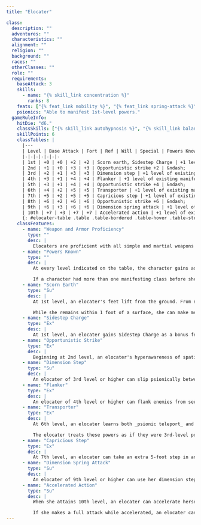 ```yaml
---
title: "Elocater"

class:
  description: ""
  adventures: ""
  characteristics: ""
  alignment: ""
  religion: ""
  background: ""
  races: ""
  otherClasses: ""
  role: ""
  requirements:
    baseAttack: 3
    skills:
      - name: "{% skill_link concentration %}"
        ranks: 8
    feats: ["{% feat_link mobility %}", "{% feat_link spring-attack %}"]
    psionics: "Able to manifest 1st-level powers."
  gameRuleInfo:
    hitDie: "d6."
    classSkills: ["{% skill_link autohypnosis %}", "{% skill_link balance %}", "{% skill_link climb %}", "{% skill_link concentration %}", "{% skill_link craft %}", "{% skill_link disable-device %}", "{% skill_link escape-artist %}", "{% skill_link gather-information %}", "{% skill_link hide %}", "{% skill_link jump %}", "{% skill_link knowledge 'Knowledge (Local)' %}", "{% skill_link knowledge 'Knowledge (Psionics)' %}", "{% skill_link listen %}", "{% skill_link move-silently %}", "{% skill_link open-lock %}", "{% skill_link perform %}", "{% skill_link profession %}", "{% skill_link psicraft %}", "{% skill_link search %}", "{% skill_link sense-motive %}", "{% skill_link sleight-of-hand %}", "{% skill_link spot %}", "{% skill_link swim %}", "{% skill_link tumble %}", "{% skill_link use-psionic-device %}", "{% skill_link use-rope %}"]
    skillPoints: 6
    classTables: |
      |---
      | Level | Base Attack | Fort | Ref | Will | Special | Powers Known
      |-|-|-|-|-|-|-
      | 1st | +0 | +0 | +2 | +2 | Scorn earth, Sidestep Charge | +1 level of existing manifesting class
      | 2nd | +1 | +0 | +3 | +3 | Opportunistic strike +2 | &ndash;
      | 3rd | +2 | +1 | +3 | +3 | Dimension step | +1 level of existing manifesting class
      | 4th | +3 | +1 | +4 | +4 | Flanker | +1 level of existing manifesting class
      | 5th | +3 | +1 | +4 | +4 | Opportunistic strike +4 | &ndash;
      | 6th | +4 | +2 | +5 | +5 | Transporter | +1 level of existing manifesting class
      | 7th | +5 | +2 | +5 | +5 | Capricious step | +1 level of existing manifesting class
      | 8th | +6 | +2 | +6 | +6 | Opportunistic strike +6 | &ndash;
      | 9th | +6 | +3 | +6 | +6 | Dimension spring attack | +1 level of existing manifesting class
      | 10th | +7 | +3 | +7 | +7 | Accelerated action | +1 level of existing manifesting class
      {: #elocater-table .table .table-bordered .table-hover .table-striped data-caption="Table: The Elocater" }
    classFeatures:
      - name: "Weapon and Armor Proficiency"
        type: ""
        desc: |
          Elocaters are proficient with all simple and martial weapons and with light armor.
      - name: "Powers Known"
        type: ""
        desc: |
          At every level indicated on the table, the character gains additional power points per day and access to new powers as if she had also gained a level in whatever manifesting class she belonged to before she added the prestige class. She does not, however, gain any other benefit a character of that class would have gained (bonus feats, metapsionic or item creation feats, psicrystal special abilities, and so on). This essentially means that she adds the level of elocater to the level of whatever manifesting class the character has, then determines power points per day, powers known, and manifester level accordingly.

          If a character had more than one manifesting class before she became an elocater, she must decide to which class she adds the new level of elocater for the purpose of determining power points per day, powers known, and manifester level.
      - name: "Scorn Earth"
        type: "Su"
        desc: |
          At 1st level, an elocater's feet lift from the ground. From now on, she can float a foot above the ground. Instead of walking she glides along, unconcerned with the hard earth or difficult terrain. While she remains within 1 foot of a flat surface of any solid or liquid, she can take normal actions and make normal attacks, and can move at her normal speed (she can even “run” at four times her normal speed). However, at distances higher than 1 foot above any surface, her speed diminishes to 10 feet per round.

          While she remains within 1 foot of a surface, she can make melee and ranged attacks normally, but if she moves any higher, she incurs the penalties on melee and ranged attack rolls as if she were the subject of the _psionic levitate_ power.
      - name: "Sidestep Charge"
        type: "Ex"
        desc: |
          At 1st level, an elocater gains Sidestep Charge as a bonus feat, even if she does not meet the prerequisites. If the character already has this feat, she gains no benefit.
      - name: "Opportunistic Strike"
        type: "Ex"
        desc: |
          Beginning at 2nd level, an elocater's hyperawareness of spatial relations gives her an instinctive view of the battlefield, which allows her to make a cunning attack against distracted opponents. The elocater gains a +2 insight bonus on her attack roll and her damage roll (if the attack hits) for the first attack she makes against an opponent that has been dealt damage in melee by another character since the elocater's last action. At 5th level the insight bonus increases to +4, and at 8th level the insight bonus increases to +6.
      - name: "Dimension Step"
        type: "Su"
        desc: |
          An elocater of 3rd level or higher can slip psionically between spaces as if using the _psionic dimension door_ power, once per day. The elocater cannot bring any other creatures with her. Her manifester level for this effect is equal to her elocater level.
      - name: "Flanker"
        type: "Ex"
        desc: |
          An elocater of 4th level or higher can flank enemies from seemingly impossible angles. She can designate any adjacent square as the square from which flanking against an ally is determined (including the square where she stands, as normal). She can designate the square at the beginning of her turn or at any time during her turn. The designated square remains her effective square for flanking until she is no longer adjacent to it or until she chooses a different square (at the start of one of her turns). The character can even choose a square that is impassable or occupied.
      - name: "Transporter"
        type: "Ex"
        desc: |
          At 6th level, an elocater learns both _psionic teleport_ and _psionic plane shift_. These powers are in addition to any powers the elocater normally learns by advancing a level.

          The elocater treats these powers as if they were 3rd-level powers on her class list. This means, among other things, that manifesting these powers costs 5 power points. (If the character does not have a high enough manifester level to manifest 3rd-level powers the character cannot manifest these powers until she has attained the required manifester level.)
      - name: "Capricious Step"
        type: "Ex"
        desc: |
          At 7th level, an elocater can take an extra 5-foot step in any round when she doesn't perform any other movement (except for the first 5-foot step). Like the first, the second 5-foot step does not provoke attacks of opportunity. The character can take the extra 5-foot step immediately after taking the first, or wait until the end of her other actions for the round. In all other ways, the rules for taking a 5-foot step apply.
      - name: "Dimension Spring Attack"
        type: "Su"
        desc: |
          An elocater of 9th level or higher can use her dimension step ability in conjunction with her Spring Attack feat once per day. This ability can be used only against opponents within 60 feet to which the elocater has line of sight. She can dimension step up to the target, use Spring Attack, and then use dimension step to return to her starting point. (When she uses this ability, the total distance she can travel before and after the attack is not limited by her speed.) The use of this ability counts as her use of the dimension step ability on that day (and this ability is not available during a day when she has already used dimension step).
      - name: "Accelerated Action"
        type: "Su"
        desc: |
          When she attains 10th level, an elocater can accelerate herself and thereby take more actions than normal. An elocater can accelerate herself for a total of 5 rounds per day. She can choose to parcel out her accelerated actions in 1-round increments. (This effect is not cumulative with similar effects that provide additional actions, such as _schism_ or a {% spell_link haste %} spell &ndash; and in fact an elocater can't take an accelerated action if affected by these or similar effects.)

          If she makes a full attack while accelerated, an elocater can make one extra attack with any weapon she is holding. The attack is made using her full base attack bonus, plus any modifiers appropriate to the situation. If the elocater uses her accelerated action to move, she gains an enhancement bonus to her speed of +30 feet. The elocater can use her accelerated action to manifest a power, as long as she has not already manifested a power in the current round and the one she wants to manifest has a manifesting time of 1 standard action or shorter. While accelerated, she gains a +2 dodge bonus on attack rolls and Reflex saves and a +2 dodge bonus to Armor Class. Any condition that makes her lose her Dexterity bonus to Armor Class (if any) also makes her lose these dodge bonuses.
---
```

